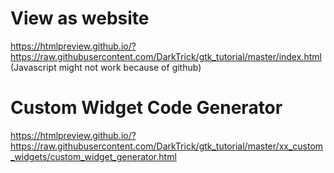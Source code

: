 View as website 
=====================
https://htmlpreview.github.io/?https://raw.githubusercontent.com/DarkTrick/gtk_tutorial/master/index.html
(Javascript might not work because of github)

Custom Widget Code Generator
=============================
https://htmlpreview.github.io/?https://raw.githubusercontent.com/DarkTrick/gtk_tutorial/master/xx_custom_widgets/custom_widget_generator.html

